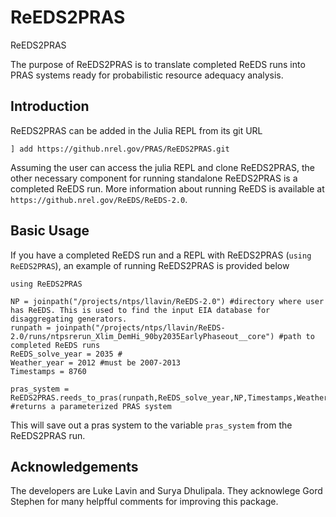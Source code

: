 # ReEDS2PRAS
ReEDS2PRAS

The purpose of ReEDS2PRAS is to translate completed ReEDS runs into PRAS systems ready for probabilistic resource adequacy analysis.

## Introduction
ReEDS2PRAS can be added in the Julia REPL from its git URL

`] add https://github.nrel.gov/PRAS/ReEDS2PRAS.git`
 
Assuming  the user can access the julia REPL and clone ReEDS2PRAS, the other necessary component for running standalone ReEDS2PRAS is a completed ReEDS run. More information about running ReEDS is available at `https://github.nrel.gov/ReEDS/ReEDS-2.0`.

## Basic Usage
If you have a completed ReEDS run and a REPL with ReEDS2PRAS (`using ReEDS2PRAS`), an example of running ReEDS2PRAS is provided below

```
using ReEDS2PRAS

NP = joinpath("/projects/ntps/llavin/ReEDS-2.0") #directory where user has ReEDS. This is used to find the input EIA database for disaggregating generators.
runpath = joinpath("/projects/ntps/llavin/ReEDS-2.0/runs/ntpsrerun_Xlim_DemHi_90by2035EarlyPhaseout__core") #path to completed ReEDS runs
ReEDS_solve_year = 2035 #
Weather_year = 2012 #must be 2007-2013
Timestamps = 8760

pras_system = ReEDS2PRAS.reeds_to_pras(runpath,ReEDS_solve_year,NP,Timestamps,Weather_year) #returns a parameterized PRAS system
```

This will save out a pras system to the variable `pras_system` from the ReEDS2PRAS run.

## Acknowledgements
The developers are Luke Lavin and Surya Dhulipala. They acknowlege Gord Stephen for many helpfful comments for improving this package.